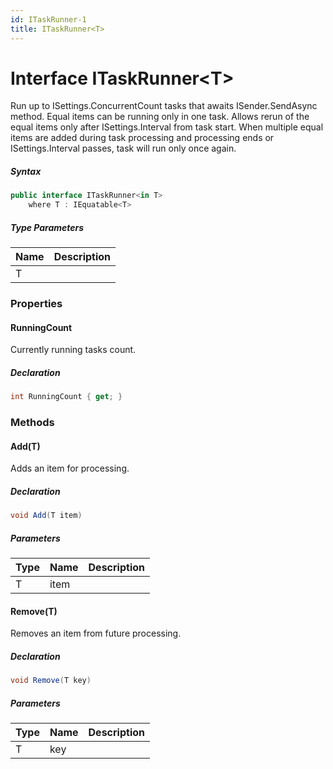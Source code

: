 ```yaml
---
id: ITaskRunner-1
title: ITaskRunner<T>
---
```


# Interface ITaskRunner&lt;T&gt;


Run up to ISettings.ConcurrentCount tasks that awaits ISender.SendAsync method.
Equal items can be running only in one task.
Allows rerun of the equal items only after ISettings.Interval from task start. 
When multiple equal items are added during task processing and
processing ends or ISettings.Interval passes, task will run only once again. 




##### Syntax

```cs
public interface ITaskRunner<in T>
    where T : IEquatable<T>
```

##### Type Parameters
| Name | Description |
| ---- | ---- |
| T |  |


### Properties

#### RunningCount

Currently running tasks count.


##### Declaration

```cs
int RunningCount { get; }
```
### Methods
#### Add(T)


Adds an item for processing.



##### Declaration

```cs
void Add(T item)
```
##### Parameters
| Type | Name | Description |
| ---- | ---- | ---- |
| T | item |  |


#### Remove(T)


Removes an item from future processing.



##### Declaration

```cs
void Remove(T key)
```
##### Parameters
| Type | Name | Description |
| ---- | ---- | ---- |
| T | key |  |


